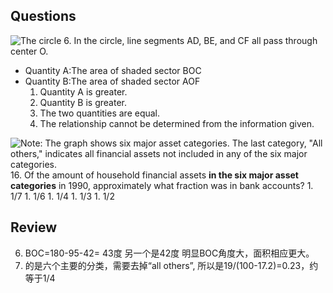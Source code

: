 ## Questions

![The circle](https://img.kmf.com/kaomanfen/img/gre/PP2PPPlus/72610-6T.png)
6. In the circle, line segments AD, BE, and CF all pass through center O.
- Quantity A:The area of shaded sector BOC
- Quantity B:The area of shaded sector AOF
	1. Quantity A is greater.
	1. Quantity B is greater.
	1. The two quantities are equal.
	1. The relationship cannot be determined from the information given.



![Note: The graph shows six major asset categories. The last category, "All others," indicates all financial assets not included in any of the six major categories.](https://img.kmf.com/kaomanfen/img/gre/PP2PPPlus/72618-14.png)
16. Of the amount of household financial assets **in the six major asset categories** in 1990, approximately what fraction was in bank accounts?
	1. 1/7
	1. 1/6
	1. 1/4
	1. 1/3
	1. 1/2

## Review
6. BOC=180-95-42= 43度 另一个是42度 明显BOC角度大，面积相应更大。
16. 的是六个主要的分类，需要去掉“all others”, 所以是19/(100-17.2)=0.23，约等于1/4